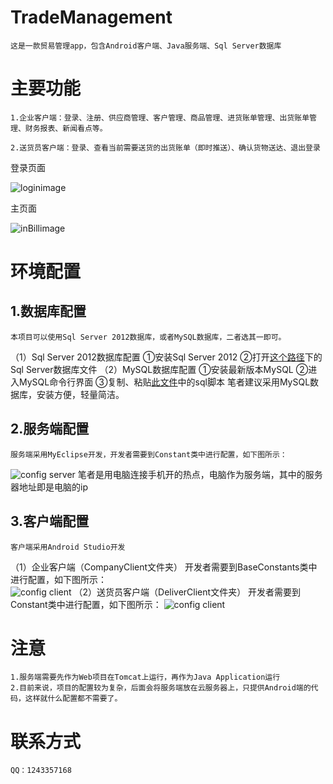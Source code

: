 # TradeManagement
	这是一款贸易管理app，包含Android客户端、Java服务端、Sql Server数据库
	
# 主要功能
	
	1.企业客户端：登录、注册、供应商管理、客户管理、商品管理、进货账单管理、出货账单管理、财务报表、新闻看点等。
	
	2.送货员客户端：登录、查看当前需要送货的出货账单（即时推送）、确认货物送达、退出登录
	
登录页面

![loginimage](https://github.com/suncunx/TradeManagement/blob/master/ScreenShots/login.jpg)

主页面

![inBillimage](https://github.com/suncunx/TradeManagement/blob/master/ScreenShots/inBill.jpg)

# 环境配置
## 1.数据库配置
	本项目可以使用Sql Server 2012数据库，或者MySQL数据库，二者选其一即可。
（1）Sql Server 2012数据库配置
①安装Sql Server 2012
②打开[这个路径](https://github.com/suncunx/TradeManagement/tree/master/Database/sqlserver)下的Sql Server数据库文件
（2）MySQL数据库配置
①安装最新版本MySQL
②进入MySQL命令行界面
③复制、粘贴[此文件](/Database/mysql/sql.txt)中的sql脚本
	笔者建议采用MySQL数据库，安装方便，轻量简洁。

## 2.服务端配置
	服务端采用MyEclipse开发，开发者需要到Constant类中进行配置，如下图所示：  
![config server](https://github.com/suncunx/TradeManagement/blob/master/ScreenShots/configServer.png)
	笔者是用电脑连接手机开的热点，电脑作为服务端，其中的服务器地址即是电脑的ip

## 3.客户端配置
	客户端采用Android Studio开发
（1）企业客户端（CompanyClient文件夹）
开发者需要到BaseConstants类中进行配置，如下图所示：  
![config client](/ScreenShots/configCompany.png)
（2）送货员客户端（DeliverClient文件夹）
开发者需要到Constant类中进行配置，如下图所示：
![config client](https://github.com/suncunx/TradeManagement/blob/master/ScreenShots/configDeliverer.png)

# 注意
	1.服务端需要先作为Web项目在Tomcat上运行，再作为Java Application运行
	2.目前来说，项目的配置较为复杂，后面会将服务端放在云服务器上，只提供Android端的代码，这样就什么配置都不需要了。
	
# 联系方式
	QQ：1243357168